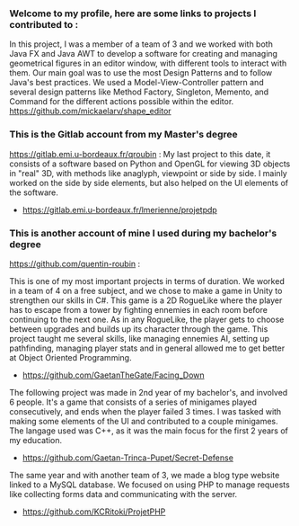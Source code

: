 ### Welcome to my profile, here are some links to projects I contributed to :

In this project, I was a member of a team of 3 and we worked with both Java FX and Java AWT to develop a software for creating and managing geometrical figures in an editor window, with different tools to interact with them. Our main goal was to use the most Design Patterns and to follow Java's best practices.
We used a Model-View-Controller pattern and several design patterns like Method Factory, Singleton, Memento, and Command for the different actions possible within the editor.  
https://github.com/mickaelarv/shape_editor


### This is the Gitlab account from my Master's degree
https://gitlab.emi.u-bordeaux.fr/qroubin :
My last project to this date, it consists of a software based on Python and OpenGL for viewing 3D objects in "real" 3D, with methods like anaglyph, viewpoint or side by side. I mainly worked on the side by side elements, but also helped on the UI elements of the software.  
- https://gitlab.emi.u-bordeaux.fr/lmerienne/projetpdp


### This is another account of mine I used during my bachelor's degree
https://github.com/quentin-roubin :

This is one of my most important projects in terms of duration. We worked in a team of 4 on a free subject, and we chose to make a game in Unity to strengthen our skills in C#. This game is a 2D RogueLike where the player has to escape from a tower by fighting ennemies in each room before continuing to the next one. As in any RogueLike, the player gets to choose between upgrades and builds up its character through the game.
This project taught me several skills, like managing ennemies AI, setting up pathfinding, managing player stats and in general allowed me to get better at Object Oriented Programming.  
- https://github.com/GaetanTheGate/Facing_Down

The following project was made in 2nd year of my bachelor's, and involved 6 people. It's a game that consists of a series of minigames played consecutively, and ends when the player failed 3 times. I was tasked with making some elements of the UI and contributed to a couple minigames. The langage used was C++, as it was the main focus for the first 2 years of my education.  
- https://github.com/Gaetan-Trinca-Pupet/Secret-Defense

The same year and with another team of 3, we made a blog type website linked to a MySQL database. We focused on using PHP to manage requests like collecting forms data and communicating with the server.  
- https://github.com/KCRitoki/ProjetPHP

<!--
**qroubin/qroubin** is a ✨ _special_ ✨ repository because its `README.md` (this file) appears on your GitHub profile.

Here are some ideas to get you started:

- 🔭 I’m currently working on ...
- 🌱 I’m currently learning ...
- 👯 I’m looking to collaborate on ...
- 🤔 I’m looking for help with ...
- 💬 Ask me about ...
- 📫 How to reach me: ...
- 😄 Pronouns: ...
- ⚡ Fun fact: ...
-->
